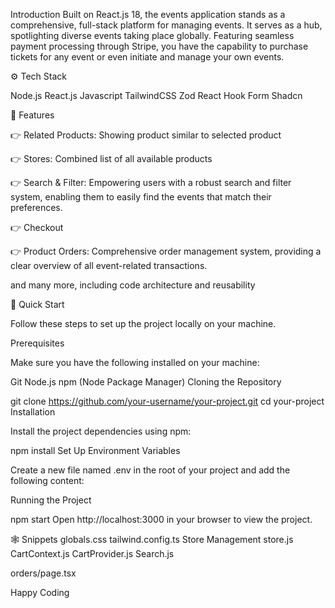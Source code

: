 Introduction
Built on React.js 18, the events application stands as a comprehensive, full-stack platform for managing events. It serves as a hub, spotlighting diverse events taking place globally. Featuring seamless payment processing through Stripe, you have the capability to purchase tickets for any event or even initiate and manage your own events.



⚙️ Tech Stack

Node.js
React.js
Javascript
TailwindCSS
Zod
React Hook Form
Shadcn


🔋 Features

👉 Related Products: Showing product similar to selected product

👉 Stores: Combined list of all available products

👉 Search & Filter: Empowering users with a robust search and filter system, enabling them to easily find the events that match their preferences.

👉 Checkout 

👉 Product Orders: Comprehensive order management system, providing a clear overview of all event-related transactions.

and many more, including code architecture and reusability

🤸 Quick Start

Follow these steps to set up the project locally on your machine.

Prerequisites

Make sure you have the following installed on your machine:

Git
Node.js
npm (Node Package Manager)
Cloning the Repository

git clone https://github.com/your-username/your-project.git
cd your-project
Installation

Install the project dependencies using npm:

npm install
Set Up Environment Variables

Create a new file named .env in the root of your project and add the following content:


Running the Project

npm start
Open http://localhost:3000 in your browser to view the project.

🕸️ Snippets
globals.css
tailwind.config.ts
Store Management
store.js
CartContext.js
CartProvider.js
Search.js

orders/page.tsx

Happy Coding
